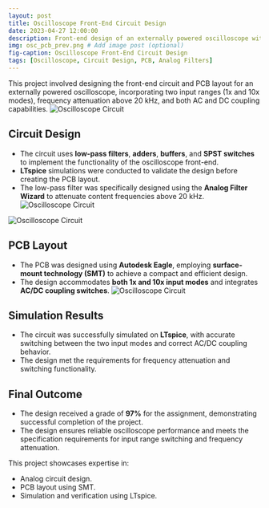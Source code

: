 ```yaml
---
layout: post
title: Oscilloscope Front-End Circuit Design
date: 2023-04-27 12:00:00
description: Front-end design of an externally powered oscilloscope with 1x and 10x input modes, frequency attenuation, and AC/DC coupling.
img: osc_pcb_prev.png # Add image post (optional)
fig-caption: Oscilloscope Front-End Circuit Design
tags: [Oscilloscope, Circuit Design, PCB, Analog Filters]
---
```


This project involved designing the front-end circuit and PCB layout for an externally powered oscilloscope, incorporating two input ranges (1x and 10x modes), frequency attenuation above 20 kHz, and both AC and DC coupling capabilities.
![Oscilloscope Circuit]({{site.baseurl}}/assets/img/osc_diagram.png)

## Circuit Design
- The circuit uses **low-pass filters**, **adders**, **buffers**, and **SPST switches** to implement the functionality of the oscilloscope front-end.
- **LTspice** simulations were conducted to validate the design before creating the PCB layout.
- The low-pass filter was specifically designed using the **Analog Filter Wizard** to attenuate content frequencies above 20 kHz.
![Oscilloscope Circuit]({{site.baseurl}}/assets/img/osc_path.png)

![Oscilloscope Circuit]({{site.baseurl}}/assets/img/osc_ltspice.png)


## PCB Layout
- The PCB was designed using **Autodesk Eagle**, employing **surface-mount technology (SMT)** to achieve a compact and efficient design.
- The design accommodates **both 1x and 10x input modes** and integrates **AC/DC coupling switches**.
![Oscilloscope Circuit]({{site.baseurl}}/assets/img/osc_pcb.png)

## Simulation Results
- The circuit was successfully simulated on **LTspice**, with accurate switching between the two input modes and correct AC/DC coupling behavior.
- The design met the requirements for frequency attenuation and switching functionality.

## Final Outcome
- The design received a grade of **97%** for the assignment, demonstrating successful completion of the project.
- The design ensures reliable oscilloscope performance and meets the specification requirements for input range switching and frequency attenuation.


This project showcases expertise in:
- Analog circuit design.
- PCB layout using SMT.
- Simulation and verification using LTspice.

